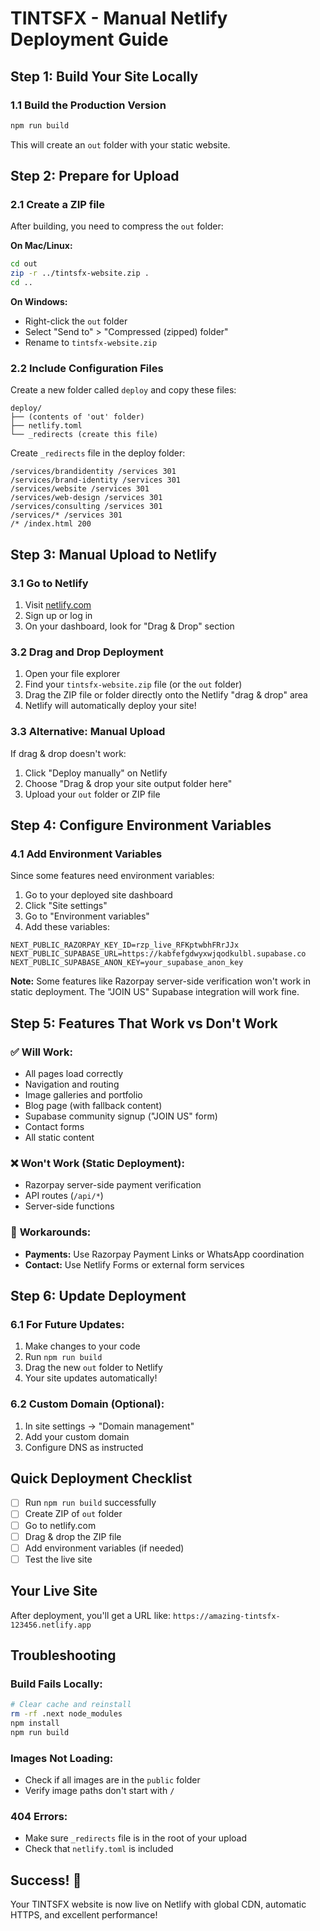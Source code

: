 # TINTSFX - Manual Netlify Deployment Guide

## Step 1: Build Your Site Locally

### 1.1 Build the Production Version
```bash
npm run build
```

This will create an `out` folder with your static website.

## Step 2: Prepare for Upload

### 2.1 Create a ZIP file
After building, you need to compress the `out` folder:

**On Mac/Linux:**
```bash
cd out
zip -r ../tintsfx-website.zip .
cd ..
```

**On Windows:**
- Right-click the `out` folder
- Select "Send to" > "Compressed (zipped) folder"
- Rename to `tintsfx-website.zip`

### 2.2 Include Configuration Files
Create a new folder called `deploy` and copy these files:
```
deploy/
├── (contents of 'out' folder)
├── netlify.toml
└── _redirects (create this file)
```

Create `_redirects` file in the deploy folder:
```
/services/brandidentity /services 301
/services/brand-identity /services 301
/services/website /services 301
/services/web-design /services 301
/services/consulting /services 301
/services/* /services 301
/* /index.html 200
```

## Step 3: Manual Upload to Netlify

### 3.1 Go to Netlify
1. Visit [netlify.com](https://netlify.com)
2. Sign up or log in
3. On your dashboard, look for "Drag & Drop" section

### 3.2 Drag and Drop Deployment
1. Open your file explorer
2. Find your `tintsfx-website.zip` file (or the `out` folder)
3. Drag the ZIP file or folder directly onto the Netlify "drag & drop" area
4. Netlify will automatically deploy your site!

### 3.3 Alternative: Manual Upload
If drag & drop doesn't work:
1. Click "Deploy manually" on Netlify
2. Choose "Drag & drop your site output folder here"
3. Upload your `out` folder or ZIP file

## Step 4: Configure Environment Variables

### 4.1 Add Environment Variables
Since some features need environment variables:

1. Go to your deployed site dashboard
2. Click "Site settings"
3. Go to "Environment variables"
4. Add these variables:

```
NEXT_PUBLIC_RAZORPAY_KEY_ID=rzp_live_RFKptwbhFRrJJx
NEXT_PUBLIC_SUPABASE_URL=https://kabfefgdwyxwjqodkulbl.supabase.co
NEXT_PUBLIC_SUPABASE_ANON_KEY=your_supabase_anon_key
```

**Note:** Some features like Razorpay server-side verification won't work in static deployment. The "JOIN US" Supabase integration will work fine.

## Step 5: Features That Work vs Don't Work

### ✅ **Will Work:**
- All pages load correctly
- Navigation and routing
- Image galleries and portfolio
- Blog page (with fallback content)
- Supabase community signup ("JOIN US" form)
- Contact forms
- All static content

### ❌ **Won't Work (Static Deployment):**
- Razorpay server-side payment verification
- API routes (`/api/*`)
- Server-side functions

### 🔧 **Workarounds:**
- **Payments:** Use Razorpay Payment Links or WhatsApp coordination
- **Contact:** Use Netlify Forms or external form services

## Step 6: Update Deployment

### 6.1 For Future Updates:
1. Make changes to your code
2. Run `npm run build` 
3. Drag the new `out` folder to Netlify
4. Your site updates automatically!

### 6.2 Custom Domain (Optional):
1. In site settings → "Domain management"
2. Add your custom domain
3. Configure DNS as instructed

## Quick Deployment Checklist

- [ ] Run `npm run build` successfully
- [ ] Create ZIP of `out` folder
- [ ] Go to netlify.com
- [ ] Drag & drop the ZIP file
- [ ] Add environment variables (if needed)
- [ ] Test the live site

## Your Live Site

After deployment, you'll get a URL like:
`https://amazing-tintsfx-123456.netlify.app`

## Troubleshooting

### Build Fails Locally:
```bash
# Clear cache and reinstall
rm -rf .next node_modules
npm install
npm run build
```

### Images Not Loading:
- Check if all images are in the `public` folder
- Verify image paths don't start with `/`

### 404 Errors:
- Make sure `_redirects` file is in the root of your upload
- Check that `netlify.toml` is included

## Success! 🎉

Your TINTSFX website is now live on Netlify with global CDN, automatic HTTPS, and excellent performance!
